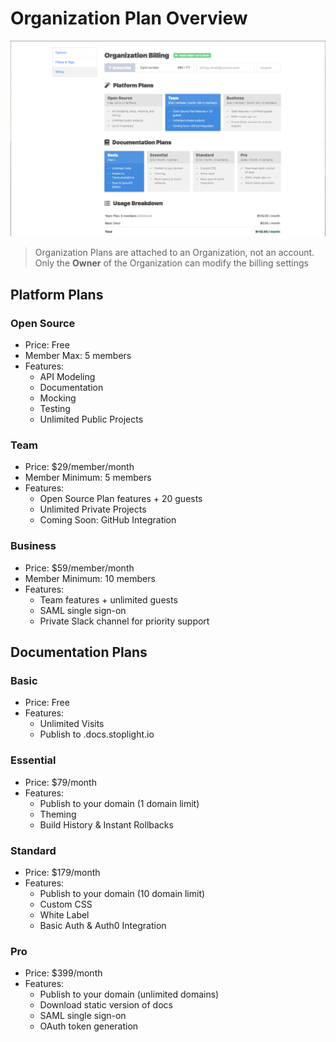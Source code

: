 # Organization Plan Overview 

![Organization Billing Overview](https://github.com/stoplightio/docs/blob/develop/assets/images/org-billing.png?raw=true)

> Organization Plans are attached to an Organization, not an account. Only the **Owner** of the Organization can modify the billing settings 

## Platform Plans 

### Open Source 
- Price: Free
- Member Max: 5 members 
- Features: 
    - API Modeling 
    - Documentation 
    - Mocking 
    - Testing 
    - Unlimited Public Projects 

### Team 
- Price: $29/member/month 
- Member Minimum: 5 members 
- Features: 
    - Open Source Plan features + 20 guests 
    - Unlimited Private Projects 
    - Coming Soon: GitHub Integration 

### Business 
- Price: $59/member/month 
- Member Minimum: 10 members 
- Features: 
    - Team features + unlimited guests 
    - SAML single sign-on 
    - Private Slack channel for priority support 

## Documentation Plans 

### Basic 
- Price: Free 
- Features: 
    - Unlimited Visits 
    - Publish to .docs.stoplight.io


### Essential 
- Price: $79/month 
- Features: 
    - Publish to your domain (1 domain limit)
    - Theming 
    - Build History & Instant Rollbacks 
 
### Standard 
- Price: $179/month 
- Features:
    - Publish to your domain (10 domain limit)
    - Custom CSS
    - White Label 
    - Basic Auth & Auth0 Integration 

### Pro 
- Price: $399/month
- Features: 
    - Publish to your domain (unlimited domains)
    - Download static version of docs 
    - SAML single sign-on 
    - OAuth token generation 


